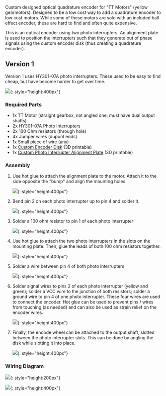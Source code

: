 
Custom designed optical quadrature encoder for "TT Motors" (yellow gearmotors). Designed to be a low cost way to add a quadrature encoder to low cost motors. While some of these motors are sold with an included hall effect encoder, these are hard to find and often quite expensive.

This is an optical encoder using two photo interrupters. An alignment plate is used to position the interrupters such that they generate out of phase signals using the custom encoder disk (thus creating a quadrature encoder).


## Version 1

Version 1 uses HY301-07A photo interrupters. These used to be easy to find cheap, but have become harder to get over time.

![](../../img/quad_encoder_asm.png){: style="height:400px"}

### Required Parts

- 1x TT Motor (straight gearbox, not angled one; must have dual output shafts)
- 2x HY301-07A Photo Interrupters
- 2x 100 Ohm resistors (through hole)
- 4x Jumper wires (dupont ends)
- 1x Small piece of wire (any)
- 1x [Custom Encoder Disk](https://github.com/ArPiRobot/ArPiRobot-CADModels/releases/download/stls/EncoderWheel.stl) (3D printable)
- 1x [Custom Photo Interrupter Alignment Plate](https://github.com/ArPiRobot/ArPiRobot-CADModels/releases/download/stls/EncoderMountingPlate.stl) (3D printable)


### Assembly

1. Use hot glue to attach the alignment plate to the motor. Attach it to the side opposite the "bump" and align the mounting holes.

    ![](../../img/qasm_v1_step1.png){: style="height:400px"}


2. Bend pin 2 on each photo interrupter up to pin 4 and solder it.

    ![](../../img/qasm_v1_step2.png){: style="height:400px"}


3. Solder a 100 ohm resistor to pin 1 of each photo interrupter

    ![](../../img/qasm_v1_step3.png){: style="height:400px"}


4. Use hot glue to attach the two photo interrupters in the slots on the mounting plate. Then, glue the leads of both 100 ohm resistors together.

    ![](../../img/qasm_v1_step4.png){: style="height:400px"}


5. Solder a wire between pin 4 of both photo interrupters

    ![](../../img/qasm_v1_step5.png){: style="height:400px"}


6. Solder signal wires to pins 3 of each photo interrupter (yellow and green); solder a VCC wire to the junction of both resistors; solder a ground wire to pin 4 of one photo interrupter. These four wires are used to connect the encoder. Hot glue can be used to prevent pins / wires from touching (as needed) and can also be used as strain relief on the encoder wires.

    ![](../../img/qasm_v1_step6.png){: style="height:400px"}


7. Finally, the encode wheel can be attached to the output shaft, slotted between the photo interrupter slots. This can be done by angling the disk while slotting it into place.

    ![](../../img/qasm_v1_step7.png){: style="height:400px"}


### Wiring Diagram

![](../../img/hy30107a_labels.png){: style="height:200px"}

![](../../img/hy301_wiring.png){: style="height:400px"}
